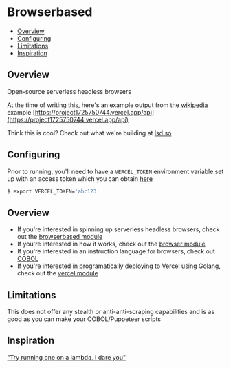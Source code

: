 # Browserbased

* [Overview](#overview)
* [Configuring](#configuring)
* [Limitations](#limitations)
* [Inspiration](#inspiration)

## Overview

Open-source serverless headless browsers

At the time of writing this, here's an example output from the [wikipedia](https://github.com/yevbar/browserbased/blob/master/cobol/examples/wikipedia.cobol) example [https://project1725750744.vercel.app/api](https://project1725750744.vercel.app/api)

Think this is cool? Check out what we're building at [lsd.so](https://lsd.so)

## Configuring

Prior to running, you'll need to have a `VERCEL_TOKEN` environment variable set up with an access token which you can obtain [here](https://vercel.com/account/settings/tokens)

```bash
$ export VERCEL_TOKEN='abc123'
```

## Overview

* If you're interested in spinning up serverless headless browsers, check out the [browserbased module](https://github.com/yevbar/browserbased/blob/master/browserbased/)
* If you're interested in how it works, check out the [browser module](https://github.com/yevbar/browserbased/blob/master/browsers/)
* If you're interested in an instruction language for browsers, check out [COBOL](https://github.com/yevbar/browserbased/blob/master/cobol/)
* If you're interested in programatically deploying to Vercel using Golang, check out the [vercel module](https://github.com/yevbar/browserbased/blob/master/vercel/)

## Limitations

This does not offer any stealth or anti-anti-scraping capabilities and is as good as you can make your COBOL/Puppeteer scripts

## Inspiration

["Try running one on a lambda, I dare you"](https://www.youtube.com/watch?v=us_vS2EVDOA&t=46s)
